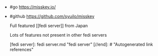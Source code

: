 - #go https://misskey.io/
- #github https://github.com/syuilo/misskey
  
  Full featured [[fedi server]] from Japan
  
  Lots of features not present in other fedi servers
  
  [//begin]: # "Autogenerated link references for markdown compatibility"
  [fedi server]: fedi server.md "fedi server"
  [//end]: # "Autogenerated link references"
